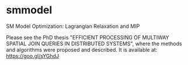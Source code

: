 # smmodel
SM Model Optimization: Lagrangian Relaxation and MIP

Please see the PhD thesis "EFFICIENT PROCESSING OF MULTIWAY SPATIAL JOIN QUERIES IN DISTRIBUTED SYSTEMS", where the methods and algorithms were proposed and described. It is available at: 
https://goo.gl/sYGhdJ
